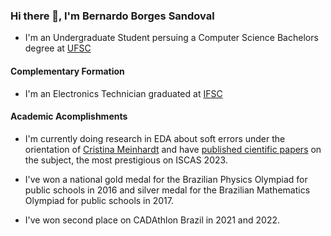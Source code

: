### Hi there 👋, I'm Bernardo Borges Sandoval

- I'm an Undergraduate Student persuing a Computer Science Bachelors degree at [UFSC](https://ieeexplore.ieee.org/author/37089214656)

#### Complementary Formation
- I'm an Electronics Technician graduated at [IFSC](https://www.ifsc.edu.br/)

#### Academic Acomplishments
- I'm currently doing research in EDA about soft errors under the orientation of [Cristina Meinhardt](https://scholar.google.com/citations?user=nSxMVPkAAAAJ&hl=en&oi=ao) and have [published cientific papers](https://ieeexplore.ieee.org/author/37089214656) on the subject, the most prestigious on ISCAS 2023.

- I've won a national gold medal for the Brazilian Physics Olympiad for public schools in 2016 and silver medal for the Brazilian Mathematics Olympiad for public schools in 2017.

- I've won second place on CADAthlon Brazil in 2021 and 2022.


<!--
**bnmfw/bnmfw** is a ✨ _special_ ✨ repository because its `README.md` (this file) appears on your GitHub profile.

Here are some ideas to get you started:

- 🔭 I’m currently working on ...
- 🌱 I’m currently learning ...
- 👯 I’m looking to collaborate on ...
- 🤔 I’m looking for help with ...
- 💬 Ask me about ...
- 📫 How to reach me: ...
- 😄 Pronouns: ...
- ⚡ Fun fact: ...
-->
